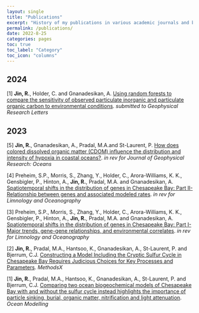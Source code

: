 ```yaml
---
layout: single
title: "Publications"
excerpt: "History of my publications in various academic journals and books."
permalink: /publications/
date: 2022-8-25
categories: pages
toc: true
toc_label: "Category"
toc_icon: "columns"
---
```

## 2024
[1] **Jin, R.**, Holder, C. and Gnanadesikan, A. [Using random forests to compare the sensitivity of observed particulate inorganic and particulate organic carbon to environmental conditions](https://essopenarchive.org/doi/full/10.22541/essoar.169603558.88038686). *submitted to Geophysical Research Letters*

## 2023
[5] **Jin, R.**, Gnanadesikan, A., Pradal, M.A.and St-Laurent, P. [How does colored dissolved organic matter (CDOM) influence the distribution and intensity of hypoxia in coastal oceans?](https://essopenarchive.org/doi/full/10.22541/essoar.169603558.88038686). *in rev for Journal of Geophysical Research: Oceans*

[4] Preheim, S.P., Morris, S., Zhang, Y., Holder, C., Arora-Williams, K. K., Gensbigler, P., Hinton, A.,  **Jin, R.**, Pradal, M.A. and Gnanadesikan, A. [Spatiotemporal shifts in the distribution of genes in Chesapeake Bay: Part II-Relationship between genes and associated modeled rates](https://www.biorxiv.org/content/10.1101/2023.01.09.523340v1). *in rev for Limnology and Oceanography*

[3] Preheim, S.P., Morris, S., Zhang, Y., Holder, C., Arora-Williams, K. K., Gensbigler, P., Hinton, A.,  **Jin, R.**, Pradal, M.A. and Gnanadesikan, A. [Spatiotemporal shifts in the distribution of genes in Chesapeake Bay: Part I-Major trends, gene-gene relationships, and environmental correlates](https://www.biorxiv.org/content/10.1101/2023.01.09.523340v1). *in rev for Limnology and Oceanography*

[2] **Jin, R.**, Pradal, M.A., Hantsoo, K., Gnanadesikan, A., St-Laurent, P. and Bjerrum, C.J. [Constructing a Model Including the Cryptic Sulfur Cycle in Chesapeake Bay Requires Judicious Choices for Key Processes and Parameters](https://www.sciencedirect.com/science/article/pii/S2215016123002509). *MethodsX*

[1] **Jin, R.**, Pradal, M.A., Hantsoo, K., Gnanadesikan, A., St-Laurent, P. and Bjerrum, C.J. [Comparing two ocean biogeochemical models of Chesapeake Bay with and without the sulfur cycle instead highlights the importance of particle sinking, burial, organic matter, nitrification and light attenuation](https://www.sciencedirect.com/science/article/abs/pii/S1463500323000161). *Ocean Modelling*

